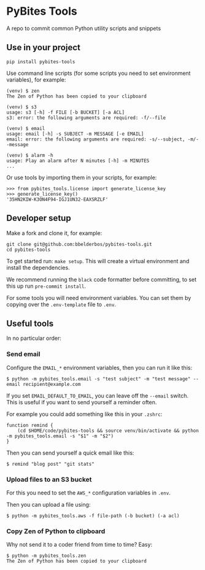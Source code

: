 # PyBites Tools

A repo to commit common Python utility scripts and snippets

## Use in your project

```
pip install pybites-tools
```

Use command line scripts (for some scripts you need to set environment variables), for example:

```
(venv) $ zen
The Zen of Python has been copied to your clipboard

(venv) $ s3
usage: s3 [-h] -f FILE [-b BUCKET] [-a ACL]
s3: error: the following arguments are required: -f/--file

(venv) $ email
usage: email [-h] -s SUBJECT -m MESSAGE [-e EMAIL]
email: error: the following arguments are required: -s/--subject, -m/--message

(venv) $ alarm -h
usage: Play an alarm after N minutes [-h] -m MINUTES
...
```

Or use tools by importing them in your scripts, for example:

```
>>> from pybites_tools.license import generate_license_key
>>> generate_license_key()
'35HN2KIW-K3ON4F94-IGJ1UN32-EAXSRZLF'
```

## Developer setup

Make a fork and clone it, for example:

```
git clone git@github.com:bbelderbos/pybites-tools.git
cd pybites-tools
```

To get started run: `make setup`. This will create a virtual environment and install the dependencies.

We recommend running the `black` code formatter before committing, to set this up run `pre-commit install`.

For some tools you will need environment variables. You can set them by copying over the `.env-template` file to `.env`.

## Useful tools

In no particular order:

### Send email

Configure the `EMAIL_*` environment variables, then you can run it like this:

```
$ python -m pybites_tools.email -s "test subject" -m "test message" --email recipient@example.com
```

If you set `EMAIL_DEFAULT_TO_EMAIL`, you can leave off the `--email` switch. This is useful if you want to send yourself a reminder often.

For example you could add something like this in your `.zshrc`:

```
function remind {
    (cd $HOME/code/pybites-tools && source venv/bin/activate && python -m pybites_tools.email -s "$1" -m "$2")
}
```

Then you can send yourself a quick email like this:

```
$ remind "blog post" "git stats"
```

### Upload files to an S3 bucket

For this you need to set the `AWS_*` configuration variables in `.env`.

Then you can upload a file using:

```
$ python -m pybites_tools.aws -f file-path (-b bucket) (-a acl)
```

### Copy Zen of Python to clipboard

Why not send it to a coder friend from time to time? Easy:

```
$ python -m pybites_tools.zen
The Zen of Python has been copied to your clipboard
```
